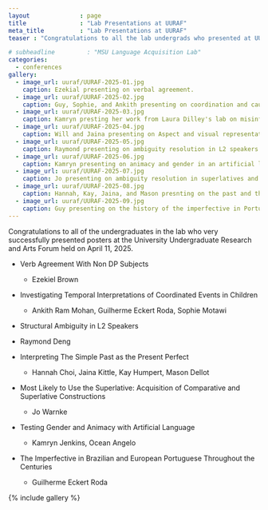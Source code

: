 ```yaml
---
layout              : page
title               : "Lab Presentations at UURAF"
meta_title          : "Lab Presentations at UURAF"
teaser : "Congratulations to all the lab undergrads who presented at UURAF"

# subheadline         : "MSU Language Acquisition Lab"
categories: 
  - conferences
gallery:
  - image_url: uuraf/UURAF-2025-01.jpg
    caption: Ezekial presenting on verbal agreement.
  - image_url: uuraf/UURAF-2025-02.jpg
    caption: Guy, Sophie, and Ankith presenting on coordination and causality.
  - image_url: uuraf/UURAF-2025-03.jpg
    caption: Kamryn presting her work from Laura Dilley's lab on misinformation.
  - image_url: uuraf/UURAF-2025-04.jpg
    caption: Will and Jaina presenting on Aspect and visual representation.
  - image_url: uuraf/UURAF-2025-05.jpg
    caption: Raymond presenting on ambiguity resolution in L2 speakers. First Prize in his section!
  - image_url: uuraf/UURAF-2025-06.jpg
    caption: Kamryn presenting on animacy and gender in an artificial language study. First prize in her session!
  - image_url: uuraf/UURAF-2025-07.jpg
    caption: Jo presenting on ambiguity resolution in superlatives and comparatives.
  - image_url: uuraf/UURAF-2025-08.jpg
    caption: Hannah, Kay, Jaina, and Mason presnting on the past and the present perfect.
  - image_url: uuraf/UURAF-2025-09.jpg
    caption: Guy presenting on the history of the imperfective in Portuguese.
---
```


Congratulations to all of the undergraduates in the lab who very successfully presented posters at the University Undergraduate Research and Arts Forum held on April 11, 2025.

 - Verb Agreement With Non DP Subjects
    - Ezekiel Brown
 
 - Investigating Temporal Interpretations of Coordinated Events in Children
    - Ankith Ram Mohan, Guilherme Eckert Roda, Sophie Motawi 

 -  Structural Ambiguity in L2 Speakers 
   - Raymond Deng

 - Interpreting The Simple Past as the Present Perfect
   - Hannah Choi, Jaina Kittle, Kay Humpert, Mason Dellot

 - Most Likely to Use the Superlative: Acquisition of Comparative and Superlative Constructions
   - Jo Warnke

 - Testing Gender and Animacy with Artificial Language
   - Kamryn Jenkins, Ocean Angelo

 - The Imperfective in Brazilian and European Portuguese Throughout the Centuries 
   - Guilherme Eckert Roda

{% include gallery %}